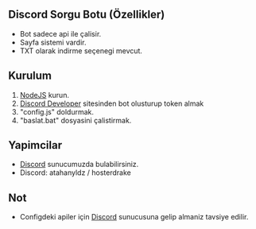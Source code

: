 ## Discord Sorgu Botu (Özellikler)
- Bot sadece api ile çalisir.
- Sayfa sistemi vardir.
- TXT olarak indirme seçenegi mevcut.

## Kurulum
1. [NodeJS](https://nodejs.org/tr/) kurun.
2. [Discord Developer](https://discord.com/developers/applications) sitesinden bot olusturup token almak
3. "config.js" doldurmak.
3. "baslat.bat" dosyasini çalistirmak.

## Yapimcilar
- [Discord](https://discord.gg/perlaservis) sunucumuzda bulabilirsiniz.
- Discord: atahanyldz / hosterdrake

## Not
- Configdeki apiler için [Discord](https://discord.gg/perlaservis) sunucusuna gelip almaniz tavsiye edilir.
